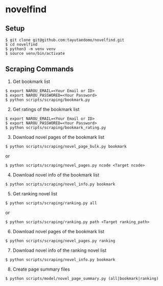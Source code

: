 # novelfind

## Setup
```
$ git clone git@github.com:tayutaedomo/novelfind.git 
$ cd novelfind
$ python3 -m venv venv 
$ source venv/bin/activate
```


## Scraping Commands
1. Get bookmark list
```
$ export NAROU_EMAIL=<Your Email or ID>
$ export NAROU_PASSWORED=<Your Password>
$ python scripts/scraping/bookmark.py
```

2. Get ratings of the bookmark list
```
$ export NAROU_EMAIL=<Your Email or ID>
$ export NAROU_PASSWORED=<Your Password>
$ python scripts/scraping/bookmark_rating.py
```

3. Download novel pages of the bookmark list
```
$ python scripts/scraping/novel_page_bulk.py bookmark
```
or
```
$ python scripts/scraping/novel_pages.py ncode <Target ncode>
```

4. Download novel info of the bookmark list
```
$ python scripts/scraping/novel_info.py bookmark
```

5. Get ranking novel list
```
$ python scripts/scraping/ranking.py all
```
or
```
$ python scripts/scraping/ranking.py path <Target ranking_path>
```

6. Download novel pages of the bookmark list
```
$ python scripts/scraping/novel_pages.py ranking
```

7. Download novel info of the ranking novel list
```
$ python scripts/scraping/novel_info.py bookmark
```

8. Create page summary files
```
$ python scripts/model/novel_page_summary.py (all|bookmark|ranking)
```

